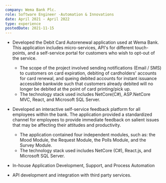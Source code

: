 ```yaml
---
company: Wema Bank Plc.
role: Software Engineer -Automation & Innovations
date: April 2021 - April 2022
type: experience
postedDate: 2021-11-15
---
```


- Developed the Debit Card Autorenewal application used at Wema Bank. This application includes micro-services, API's for different touch-points, and a self-service portal for customers who wish to opt-out of the service.
  - The scope of the project involved sending notifications (Email / SMS) to customers on card expiration, debiting of cardholders' accounts for card renewal, and queing debited accounts for instant issuance accessible bankwide such that customers already debited will no longer be debited at the point of card printing/pick up.
  - The technology stack used includes NetCore(C#), ASP.NetCore MVC, React, and Microsoft SQL Server.
- Developed an interactive self-service feedback platform for all employees within the bank. The application provided a standardized channel for employees to provide immediate feedback on salient issues that may be affecting their attitudes and productivity.

  - The application contained four independent modules, such as: the Mood Module, the Request Module, the Polls Module, and the Survey Module.
  - The technology stack used includes NetCore (C#), React.js, and Microsoft SQL Server.

- In-house Application Development, Support, and Process Automation
- API development and integration with third party services.
